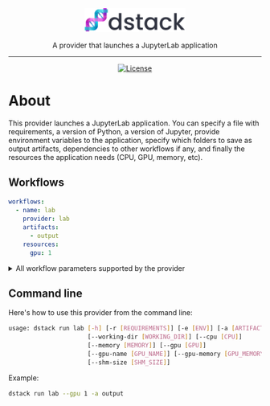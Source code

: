 <div align="center">
<img src="/docs/assets/logo.svg" width="200px"/>    

A provider that launches a JupyterLab application
______________________________________________________________________

[![License](https://img.shields.io/badge/License-Apache_2.0-blue.svg)](https://opensource.org/licenses/Apache-2.0)

</div>

# About

This provider launches a JupyterLab application. You can specify a file with requirements, a version of Python,
a version of Jupyter, provide environment variables to the application, specify which folders to save as output artifacts,
dependencies to other workflows if any, and finally the resources the application needs (CPU, GPU, memory, etc).

## Workflows

```yaml
workflows:
  - name: lab
    provider: lab
    artifacts:
      - output
    resources:
      gpu: 1
```

<details>
<summary>All workflow parameters supported by the provider</summary>

| Parameter                 | Required | Description                                                          |
|---------------------------|----------|----------------------------------------------------------------------|
| `requirements`            | No       | The list of Python packages to pre-install                           |
| `version`                 | No       | The Jupyter version                                                  |
| `python`                  | No       | The major Python version. By default, it's `3.10`.                   |
| `environment`             | No       | The list of environment variables and their values                   |
| `artifacts`               | No       | The list of output artifacts                                         |
| `resources`               | No       | The resources required to run the workflow                           |
| `resources.cpu`           | No       | The required number of CPUs                                          |
| `resources.memory`        | No       | The required amount of memory                                        |
| `resources.gpu`           | No       | The required number of GPUs                                          |
| `resources.gpu.name`      | No       | The name of the GPU brand (e.g. "V100", etc.)                        |
| `resources.gpu.count`     | No       | The required number of GPUs                                          |
| `resources.interruptible` | No       | `True` if the workflow can be interrupted. By default, it's `False`. |
</details>

## Command line

Here's how to use this provider from the command line:

```bash
usage: dstack run lab [-h] [-r [REQUIREMENTS]] [-e [ENV]] [-a [ARTIFACT]]
                      [--working-dir [WORKING_DIR]] [--cpu [CPU]]
                      [--memory [MEMORY]] [--gpu [GPU]]
                      [--gpu-name [GPU_NAME]] [--gpu-memory [GPU_MEMORY]]
                      [--shm-size [SHM_SIZE]]
```

Example:

```bash
dstack run lab --gpu 1 -a output 
```